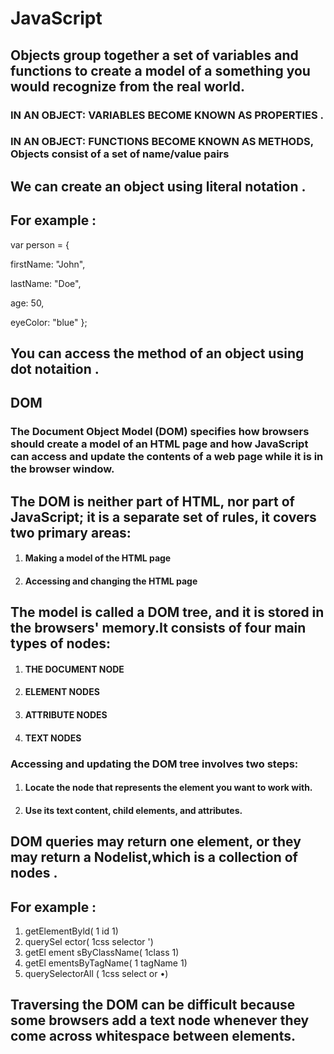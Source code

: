 # JavaScript
## Objects group together a set of variables and functions to create a model of a something you would recognize from the real world. 
### IN AN OBJECT: VARIABLES BECOME KNOWN AS PROPERTIES . 
### IN AN OBJECT: FUNCTIONS BECOME KNOWN AS METHODS, Objects consist of a set of name/value pairs
## We can create an object using literal notation .
## For example : 
var person = {
  
  firstName: "John",
  
  lastName: "Doe",
  
  age: 50,
  
  eyeColor: "blue"
};
## You can access the method of an object using dot notaition . 

## DOM
### The Document Object Model (DOM) specifies how browsers should create a model of an HTML page and how JavaScript can access and update the contents of a web page while it is in the browser window.
## The DOM is neither part of HTML, nor part of JavaScript; it is a separate set of rules, it covers two primary areas:
1. #### Making a model of the HTML page 
2. #### Accessing and changing the HTML page 
## The model is called a DOM tree, and it is stored in the browsers' memory.It consists of four main types of nodes:
1. #### THE DOCUMENT NODE
2. #### ELEMENT NODES
3. #### ATTRIBUTE NODES
4. #### TEXT NODES

### Accessing and updating the DOM tree involves two steps:
1. #### Locate the node that represents the element you want to work with.
2. #### Use its text content, child elements, and attributes.

## DOM queries may return one element, or they may return a Nodelist,which is a collection of nodes .
## For example :
1. getElementByld( 1 id 1)
2. querySel ector( 1css selector ')
3. getEl ement sByClassName( 1class 1)
4. getEl ementsByTagName( 1 tagName 1)
5. querySelectorAll ( 1css select or •)

## Traversing the DOM can be difficult because some browsers add a text node whenever they come across whitespace between elements.   